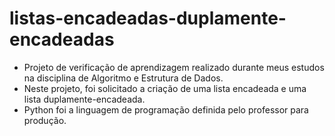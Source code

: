 # listas-encadeadas-duplamente-encadeadas
- Projeto de verificação de aprendizagem realizado durante meus estudos na disciplina de Algoritmo e Estrutura de Dados.
- Neste projeto, foi solicitado a criação de uma lista encadeada e uma lista duplamente-encadeada. 
- Python foi a linguagem de programação definida pelo professor para produção.

